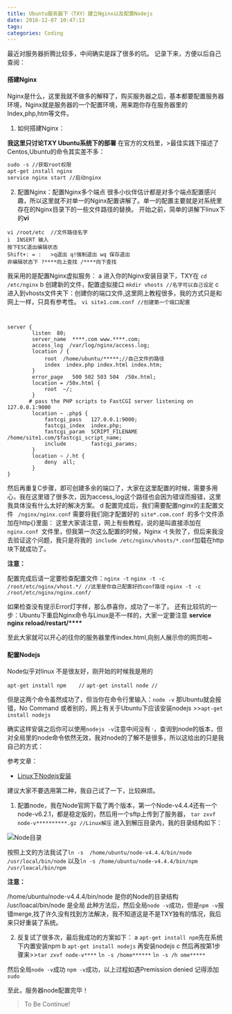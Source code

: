 ```yaml
---
title: Ubuntu服务器下（TXY）建立Nginx以及配置Nodejs
date: 2016-12-07 10:47:13
tags:
categories: Coding
---
```

最近对服务器折腾比较多，中间确实是踩了很多的坑。
记录下来，方便以后自己查阅：

#### 搭建Nginx ####


Nginx是什么，这里我就不做多的解释了，购买服务器之后，基本都要配置服务器环境，Nginx就是服务器的一个配置环境，用来跑你存在服务器里的Index,php,htm等文件。



1. 如何搭建Nginx：


**我这里只讨论TXY Ubuntu系统下的部署**
在官方的文档里，>最佳实践下描述了Centos,Ubuntu的命令其实差不多：
```apache
sudo -s //获取root权限
apt-get install nginx
service nginx start //启动nginx
```


2. 配置Nginx：配置Nginx多个端点
 很多小伙伴估计都是对多个端点配置感兴趣，所以这里就不对单一的Nginx配置讲解了。单一的配置主要就是对系统里存在的Nginx目录下的一些文件路径的替换。
开始之前，简单的讲解下linux下的**vi**
```
vi /root/etc  //文件路径名字
i  INSERT 输入 
按下ESC退出编辑状态
Shift+: = :   >q退出 q!强制退出 wq 保存退出  
非编辑状态下 ?****向上查找 /****向下查找
```
<!--more-->

<!--toc-->


我采用的是配置Nginx虚拟服务：
a 进入你的Nginx安装目录下，TXY在
`cd /etc/nginx`
b 创建新的文件，配置虚拟接口
`mkdir vhosts //名字可以自己设定`
c 进入到vhosts文件夹下：创建你的端口文件,这里网上教程很多，我的方式只是和网上一样，只具有参考性。
`vi site1.com.conf //创建第一个端口配置`

```nginx


server {
        listen  80;
        server_name  ****.com www.****.com;
        access_log  /var/log/nginx/access.log;
        location / {
            root  /home/ubuntu/*****;//自己文件的路径
            index  index.php index.html index.htm;
        }
        error_page   500 502 503 504  /50x.html;
        location = /50x.html {
            root  ~/;
        }
       # pass the PHP scripts to FastCGI server listening on 127.0.0.1:9000
        location ~ .php$ {
            fastcgi_pass   127.0.0.1:9000;
            fastcgi_index  index.php;
            fastcgi_param  SCRIPT_FILENAME  /home/site1.com/$fastcgi_script_name;
            include        fastcgi_params;
        }
        location ~ /.ht {
            deny  all;
        }
}
```


然后再重复C步骤，即可创建多余的端口了，大家在这里配置的时候，需要多用心，我在这里错了很多次，因为access_log这个路径也会因为错误而报错，这里我具体没有什么太好的解决方案。
d 配置完成后，我们需要配置nginx的主配置文件
` /nginx/nginx.conf`
需要将我们刚才配置好的 `site*.com.conf `的多个文件添加在http{}里面：
这里大家请注意，网上有些教程，说的是叫直接添加在 `nginx.conf `文件里，但我第一次这么配置的时候，Nginx -t 失败了，但后来我没去验证这个问题，我只是将我的` include /etc/nginx/vhosts/*.conf`加载在http块下就成功了。

**注意：**


配置完成后请一定要检查配置文件：`nginx -t`
`nginx -t -c /root/etc/nginx/vhost.*/ //这里是你自己配置好的conf路径`
`nginx -t -c /root/etc/nginx/nginx.conf/`

如果检查没有提示Error灯字样，那么恭喜你，成功了一半了。
还有比较坑的一步：Ubuntu下重启Nginx命令与Linux是不一样的，大家一定要注意
 <b>service nginx reload/restart/****</b>

至此大家就可以开心的往你的服务器里传index.html,向别人展示你的网页啦~



#### 配置Nodejs ####


Node似乎对linux 不是很友好，刚开始的时候我是用的

`apt-get install npm    //`
`apt-get install node //`


但是这两个命令虽然成功了，但当你在命令行里输入：`node -v`
那Ubuntu就会报错，No Command 或者别的，网上有关于Ubuntu下应该安装nodejs >>`apt-get install nodejs`

确实这样安装之后你可以使用`nodejs -v`注意中间没有  ·，查询到node的版本，但对全局里的node命令依然无效，我对node的了解不是很多，所以这给出的只是我自己的方式：

参考文章：


* [Linux下Nodejs安装](https://my.oschina.net/blogshi/blog/260953)


建议大家不要选用第二种，我自己试了一下，比较麻烦。



1. 配置node，我在Node官网下载了两个版本，第一个Node-v4.4.4还有一个node-v6.2.1，都是稳定版的，然后用一个sftp上传到了服务器，
`tar zxvf node-v**********.gz //Linux解压`
进入到解压目录内，我的目录结构如下：

![Node目录](http://upload-images.jianshu.io/upload_images/2741993-05457aa0c638d77c.png?imageMogr2/auto-orient/strip%7CimageView2/2/w/1240)


按照上文的方法我试了`ln -s  /home/ubuntu/node-v4.4.4/bin/node /usr/local/bin/node`
以及`ln -s /home/ubuntu/node-v4.4.4/bin/npm /usr/loacal/bin/npm`

**注意：** 


/home/ubuntu/node-v4.4.4/bin/node 
是你的Node的目录结构 
/usr/loacal/bin/node 是全局
此种方法后，然后全局`node -v`成功，但是`npm -v`报错merge,找了许久没有找到方法解决，我不知道这是不是TXY独有的情况，我后来只好重装了系统。


2. 反复试了很多次，最后我成功的方案如下：
a `apt-get install npm`先在系统下内置安装npm
b `apt-get install nodejs` 再安装nodejs
c 然后再按第1步骤来>>`tar zxvf node-v****`
`ln -s /home******`
`ln -s /h ome*****`

然后全局`node -v`成功
`npm -v`成功，以上过程如遇Premission denied 记得添加`sudo`

至此，服务器node配置完毕！



>To Be Continue!


